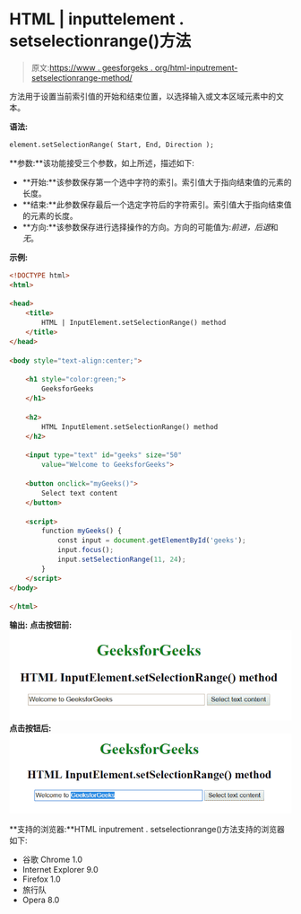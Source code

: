 # HTML | inputtelement . setselectionrange()方法

> 原文:[https://www . geesforgeks . org/html-inputrement-setselectionrange-method/](https://www.geeksforgeeks.org/html-inputelement-setselectionrange-method/)

方法用于设置当前索引值的开始和结束位置，以选择输入或文本区域元素中的文本。

**语法:**

```html
element.setSelectionRange( Start, End, Direction );
```

**参数:**该功能接受三个参数，如上所述，描述如下:

*   **开始:**该参数保存第一个选中字符的索引。索引值大于指向结束值的元素的长度。
*   **结束:**此参数保存最后一个选定字符后的字符索引。索引值大于指向结束值的元素的长度。
*   **方向:**该参数保存进行选择操作的方向。方向的可能值为:*前进，后退*和*无*。

**示例:**

```html
<!DOCTYPE html> 
<html> 

<head> 
    <title>
        HTML | InputElement.setSelectionRange() method
    </title> 
</head> 

<body style="text-align:center;"> 

    <h1 style="color:green;"> 
        GeeksforGeeks 
    </h1> 

    <h2>
        HTML InputElement.setSelectionRange() method
    </h2> 

    <input type="text" id="geeks" size="50"
        value="Welcome to GeeksforGeeks">

    <button onclick="myGeeks()">
        Select text content
    </button> 

    <script> 
        function myGeeks() {
            const input = document.getElementById('geeks'); 
            input.focus();
            input.setSelectionRange(11, 24);
        }
    </script> 
</body>

</html>
```

**输出:**
**点击按钮前:**
![](img/b62eec63628571c654770c069b1f2743.png)
**点击按钮后:**
![](img/8e7737e81c13654671da4c2d5a22fe30.png)

**支持的浏览器:**HTML inputrement . setselectionrange()方法支持的浏览器如下:

*   谷歌 Chrome 1.0
*   Internet Explorer 9.0
*   Firefox 1.0
*   旅行队
*   Opera 8.0